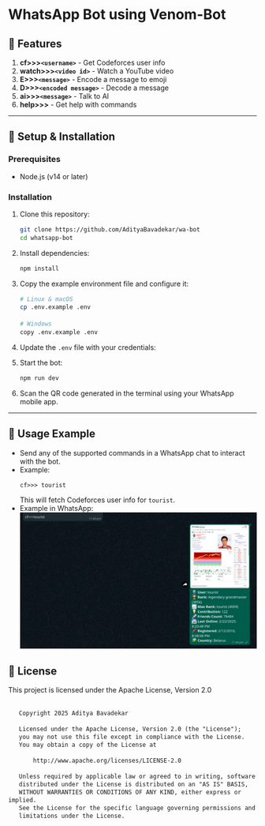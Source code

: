 # WhatsApp Bot using Venom-Bot

## 🤖 Features

1. **cf>>>`<username>`** - Get Codeforces user info
2. **watch>>>`<video id>`** - Watch a YouTube video
3. **E>>>`<message>`** - Encode a message to emoji
4. **D>>>`<encoded message>`** - Decode a message
5. **ai>>>`<message>`** - Talk to AI
6. **help>>>** - Get help with commands

---

## 📌 Setup & Installation

### Prerequisites
- Node.js (v14 or later)

### Installation

1. Clone this repository:
   ```bash
   git clone https://github.com/AdityaBavadekar/wa-bot
   cd whatsapp-bot
   ```

2. Install dependencies:
   ```bash
   npm install
   ```

3. Copy the example environment file and configure it:
   ```bash
   # Linux & macOS
   cp .env.example .env
   
   # Windows
   copy .env.example .env
   ```

4. Update the `.env` file with your credentials:

5. Start the bot:
   ```bash
   npm run dev
   ```

6. Scan the QR code generated in the terminal using your WhatsApp mobile app.

---

## 📜 Usage Example
- Send any of the supported commands in a WhatsApp chat to interact with the bot.
- Example:
  ```
  cf>>> tourist
  ```
  This will fetch Codeforces user info for `tourist`.
- Example in WhatsApp:
  ![](/screenshots/image_cf.png)


## 📜 License
This project is licensed under the Apache License, Version 2.0

```

   Copyright 2025 Aditya Bavadekar

   Licensed under the Apache License, Version 2.0 (the "License");
   you may not use this file except in compliance with the License.
   You may obtain a copy of the License at

       http://www.apache.org/licenses/LICENSE-2.0

   Unless required by applicable law or agreed to in writing, software
   distributed under the License is distributed on an "AS IS" BASIS,
   WITHOUT WARRANTIES OR CONDITIONS OF ANY KIND, either express or implied.
   See the License for the specific language governing permissions and
   limitations under the License.

```